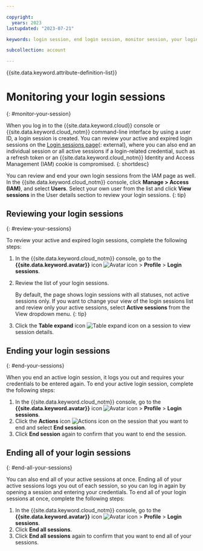 ```yaml
---

copyright:
  years: 2023
lastupdated: "2023-07-21"

keywords: login session, end login session, monitor session, your login session, end all login sessions

subcollection: account

---
```


{{site.data.keyword.attribute-definition-list}}


# Monitoring your login sessions
{: #monitor-your-session}

When you log in to the {{site.data.keyword.cloud}} console or {{site.data.keyword.cloud_notm}} command-line interface by using a user ID, a login session is created. You can review your active and expired login sessions on the [Login sessions page](/user/sessions){: external}, where you can also end an individual session or all active sessions if a login-related credential, such as a refresh token or an {{site.data.keyword.cloud_notm}} Identity and Access Management (IAM) cookie is compromised.
{: shortdesc}

You can review and end your own login sessions from the IAM page as well. In the {{site.data.keyword.cloud_notm}} console, click **Manage > Access (IAM)**, and select **Users**. Select your own user from the list and click **View sessions** in the User details section to review your login sessions. 
{: tip}

## Reviewing your login sessions
{: #review-your-sessions}

To review your active and expired login sessions, complete the following steps:

1. In the {{site.data.keyword.cloud_notm}} console, go to the **{{site.data.keyword.avatar}}** icon ![Avatar icon](../icons/i-avatar-icon.svg "Avatar") > **Profile** > **Login sessions**.
1. Review the list of your login sessions.

    By default, the page shows login sessions with all statuses, not active sessions only. If you want to change your view of the login sessions list and review only your active sessions, select **Active sessions** from the View dropdown menu.
    {: tip}

1. Click the **Table expand** icon ![Table expand icon](../icons/table-expand.svg "Table expand") on a session to view session details.

## Ending your login sessions
{: #end-your-sessions}

When you end an active login session, it logs you out and requires your credentials to be entered again. To end your active login session, complete the following steps:

1. In the {{site.data.keyword.cloud_notm}} console, go to the **{{site.data.keyword.avatar}}** icon ![Avatar icon](../icons/i-avatar-icon.svg "Avatar") > **Profile** > **Login sessions**.
1. Click the **Actions** icon ![Actions icon](../icons/action-menu-icon.svg "Actions") on the session that you want to end and select **End session**.
1. Click **End session** again to confirm that you want to end the session.

## Ending all of your login sessions
{: #end-all-your-sessions}

You can also end all of your active sessions at once. Ending all of your active sessions logs you out of each session, so you can log in again by opening a session and entering your credentials. To end all of your login sessions at once, complete the following steps:

1. In the {{site.data.keyword.cloud_notm}} console, go to the **{{site.data.keyword.avatar}}** icon ![Avatar icon](../icons/i-avatar-icon.svg "Avatar") > **Profile** > **Login sessions**.
1. Click **End all sessions**.
1. Click **End all sessions** again to confirm that you want to end all of your sessions.
